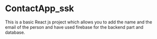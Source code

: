 # ContactApp_ssk
This is a basic React js project which allows you to add the name and the email of the person and have used firebase for the backend part and database.
